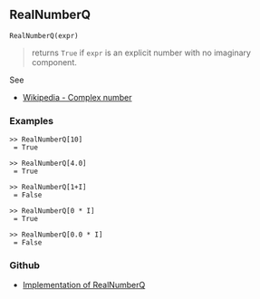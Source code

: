 ## RealNumberQ
```
RealNumberQ(expr)
```
> returns `True` if `expr` is an explicit number with no imaginary component.

See
* [Wikipedia - Complex number](https://en.wikipedia.org/wiki/Complex_number)

### Examples

```
>> RealNumberQ[10]
 = True
 
>> RealNumberQ[4.0]
 = True
 
>> RealNumberQ[1+I]
 = False
 
>> RealNumberQ[0 * I]
 = True
 
>> RealNumberQ[0.0 * I]
 = False
```


### Github

* [Implementation of RealNumberQ](https://github.com/axkr/symja_android_library/blob/master/symja_android_library/matheclipse-core/src/main/java/org/matheclipse/core/builtin/PredicateQ.java#L1172) 
